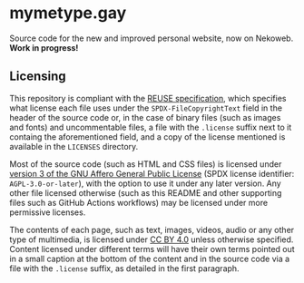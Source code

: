 <!-- SPDX-FileCopyrightText: 2025 Alexandru Mihai Buzduc <lalibuzduc@gmail.com> -->
<!-- SPDX-License-Identifier: FSFAP -->
<!--
Copyright 2025, Alexandru Mihai Buzduc <lalibuzduc@gmail.com>

Copying and distribution of this file, with or without modification,
are permitted in any medium without royalty provided the copyright
notice and this notice are preserved.  This file is offered as-is,
without any warranty.
-->

# mymetype.gay

Source code for the new and improved personal website, now on Nekoweb. **Work in progress!**

## Licensing

This repository is compliant with the [REUSE specification](https://reuse.software/), which specifies what license each file uses under the `SPDX-FileCopyrightText` field in the header of the source code or, in the case of binary files (such as images and fonts) and uncommentable files, a file with the `.license` suffix next to it containg the aforementioned field, and a copy of the license mentioned is available in the `LICENSES` directory.

Most of the source code (such as HTML and CSS files) is licensed under [version 3 of the GNU Affero General Public License](https://github.com/MymeType/mymetype.gay/blob/main/COPYING) (SPDX license identifier: `AGPL-3.0-or-later`), with the option to use it under any later version. Any other file licensed otherwise (such as this README and other supporting files such as GitHub Actions workflows) may be licensed under more permissive licenses.

The contents of each page, such as text, images, videos, audio or any other type of multimedia, is licensed under [CC BY 4.0](https://creativecommons.org/licenses/by/4.0/) unless otherwise specified. Content licensed under different terms will have their own terms pointed out in a small caption at the bottom of the content and in the source code via a file with the `.license` suffix, as detailed in the first paragraph.
